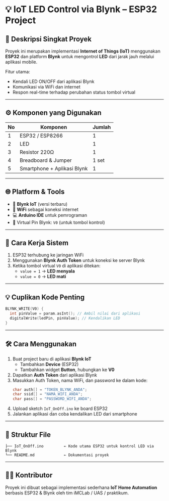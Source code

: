 # 💡 IoT LED Control via Blynk – ESP32 Project

## 📌 Deskripsi Singkat Proyek

Proyek ini merupakan implementasi **Internet of Things (IoT)** menggunakan **ESP32** dan platform **Blynk** untuk mengontrol **LED** dari jarak jauh melalui aplikasi mobile.

Fitur utama:
- Kendali LED ON/OFF dari aplikasi Blynk
- Komunikasi via WiFi dan internet
- Respon real-time terhadap perubahan status tombol virtual

---

## ⚙️ Komponen yang Digunakan

| No | Komponen         | Jumlah |
|----|------------------|--------|
| 1  | ESP32 / ESP8266  | 1      |
| 2  | LED              | 1      |
| 3  | Resistor 220Ω    | 1      |
| 4  | Breadboard & Jumper | 1 set |
| 5  | Smartphone + Aplikasi Blynk | 1 |

---

## 🌐 Platform & Tools

- 📱 **Blynk IoT** (versi terbaru)
- 📶 **WiFi** sebagai koneksi internet
- 💻 **Arduino IDE** untuk pemrograman
- 📲 Virtual Pin Blynk: `V0` (untuk tombol kontrol)

---

## 🔌 Cara Kerja Sistem

1. ESP32 terhubung ke jaringan WiFi
2. Menggunakan **Blynk Auth Token** untuk koneksi ke server Blynk
3. Ketika tombol virtual `V0` di aplikasi ditekan:
   - `value = 1` → **LED menyala**
   - `value = 0` → **LED mati**

---

## 💡 Cuplikan Kode Penting

```cpp
BLYNK_WRITE(V0) {
  int pinValue = param.asInt(); // Ambil nilai dari aplikasi
  digitalWrite(ledPin, pinValue); // Kendalikan LED
}
```

---

## 🛠 Cara Menggunakan

1. Buat project baru di aplikasi **Blynk IoT**
   - Tambahkan **Device** (ESP32)
   - Tambahkan widget **Button**, hubungkan ke **V0**
2. Dapatkan **Auth Token** dari aplikasi Blynk
3. Masukkan Auth Token, nama WiFi, dan password ke dalam kode:
   ```cpp
   char auth[] = "TOKEN_BLYNK_ANDA";
   char ssid[] = "NAMA_WIFI_ANDA";
   char pass[] = "PASSWORD_WIFI_ANDA";
   ```
4. Upload sketch `IoT_OnOff.ino` ke board ESP32
5. Jalankan aplikasi dan coba kendalikan LED dari smartphone

---

## 📂 Struktur File

```
├── IoT_OnOff.ino         ← Kode utama ESP32 untuk kontrol LED via Blynk
└── README.md             ← Dokumentasi proyek
```

---

## 🧑‍💻 Kontributor

Proyek ini dibuat sebagai implementasi sederhana **IoT Home Automation** berbasis ESP32 & Blynk oleh tim iMCLab / UAS / praktikum.
